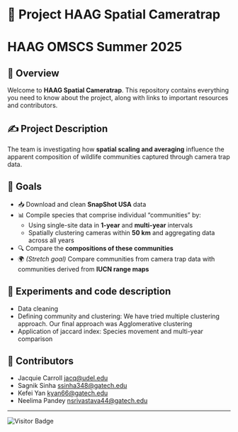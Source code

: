 # 🐾 Project HAAG Spatial Cameratrap
# HAAG OMSCS Summer 2025

## 📌 Overview
Welcome to **HAAG Spatial Cameratrap**. This repository contains everything you need to know about the project, along with links to important resources and contributors.

## ✍️ Project Description
The team is investigating how **spatial scaling and averaging** influence the apparent composition of wildlife communities captured through camera trap data.

## 🎯 Goals
- 📥 Download and clean **SnapShot USA** data
- 📊 Compile species that comprise individual “communities” by:
  - Using single-site data in **1-year** and **multi-year** intervals
  - Spatially clustering cameras within **50 km** and aggregating data across all years
- 🔍 Compare the **compositions of these communities**
- 🌍 *(Stretch goal)* Compare communities from camera trap data with communities derived from **IUCN range maps**

## 🧪 Experiments and code description
- Data cleaning
- Defining community and clustering: We have tried multiple clustering approach. Our final approach was Agglomerative clustering
- Application of jaccard index: Species movement and multi-year comparison

## 👥 Contributors

- Jacquie Carroll <jacq@udel.edu>
- Sagnik Sinha <ssinha348@gatech.edu>
- Kefei Yan <kyan66@gatech.edu>
- Neelima Pandey <nsrivastava44@gatech.edu>

---

![Visitor Badge](https://visitor-badge.glitch.me/badge?page_id=sagniksinha.HAAG-Spatial-Cameratrap)
